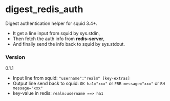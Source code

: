 # digest_redis_auth

Digest authentication helper for squid 3.4+.

 - It get a line input from squid by sys.stdin,  
 - Then fetch the auth info from **redis-server**,  
 - And finally send the info back to squid by sys.stdout.

### Version
0.1.1

- Input line from squid:
`"username":"realm" [key-extras]`
- Output line send back to squid:
    `OK ha1="xxx"`
    or `ERR message="xxx"`
    or `BH message="xxx"`
- key-value in redis:
    `realm:username ==> ha1`
